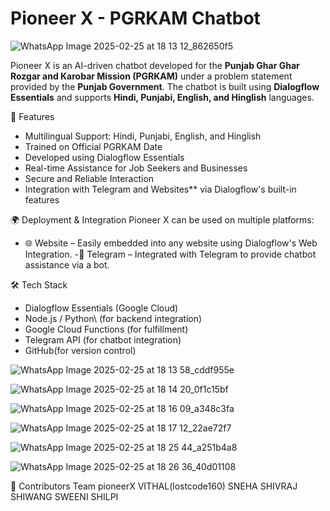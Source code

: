 # Pioneer X - PGRKAM Chatbot
![WhatsApp Image 2025-02-25 at 18 13 12_862650f5](https://github.com/user-attachments/assets/02ca6e00-c0f6-4f31-b61b-7688a5ae8ee1)


Pioneer X is an AI-driven chatbot developed for the **Punjab Ghar Ghar Rozgar and Karobar Mission (PGRKAM)** under a problem statement provided by the **Punjab Government**. The chatbot is built using **Dialogflow Essentials** and supports **Hindi, Punjabi, English, and Hinglish** languages.

🚀 Features
- Multilingual Support: Hindi, Punjabi, English, and Hinglish
- Trained on Official PGRKAM Date
- Developed using Dialogflow Essentials
- Real-time Assistance for Job Seekers and Businesses
- Secure and Reliable Interaction
- Integration with Telegram and Websites** via Dialogflow's built-in features

🌍 Deployment & Integration
Pioneer X can be used on multiple platforms:
- 🌐 Website – Easily embedded into any website using Dialogflow's Web Integration.
-📱 Telegram – Integrated with Telegram to provide chatbot assistance via a bot.

🛠️ Tech Stack
- Dialogflow Essentials (Google Cloud)
- Node.js / Python\ (for backend integration)
- Google Cloud Functions (for fulfillment)
- Telegram API (for chatbot integration)
- GitHub(for version control)

![WhatsApp Image 2025-02-25 at 18 13 58_cddf955e](https://github.com/user-attachments/assets/424da0e3-9021-4b52-b8da-4a351e6157dd)

![WhatsApp Image 2025-02-25 at 18 14 20_0f1c15bf](https://github.com/user-attachments/assets/cf3e8f3a-c183-4410-9268-520d86a09c5b)

![WhatsApp Image 2025-02-25 at 18 16 09_a348c3fa](https://github.com/user-attachments/assets/abee1424-3ebf-47aa-8334-1077f69adb61)

![WhatsApp Image 2025-02-25 at 18 17 12_22ae72f7](https://github.com/user-attachments/assets/0b24c244-03f3-4447-9d20-b9463b8ef3c7)

![WhatsApp Image 2025-02-25 at 18 25 44_a251b4a8](https://github.com/user-attachments/assets/3f757613-fa96-4997-a566-edd0e59f9b08)

![WhatsApp Image 2025-02-25 at 18 26 36_40d01108](https://github.com/user-attachments/assets/59d78efc-b7e6-4d1a-881f-46afe3986a26)

🤝 Contributors
Team pioneerX
VITHAL(lostcode160)
SNEHA
SHIVRAJ
SHIWANG
SWEENI
SHILPI








